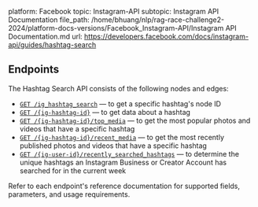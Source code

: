 platform: Facebook
topic: Instagram-API
subtopic: Instagram API Documentation
file_path: /home/bhuang/nlp/rag-race-challenge2-2024/platform-docs-versions/Facebook_Instagram-API/Instagram API Documentation.md
url: https://developers.facebook.com/docs/instagram-api/guides/hashtag-search


## Endpoints

The Hashtag Search API consists of the following nodes and edges:

* [`GET /ig_hashtag_search`](https://developers.facebook.com/docs/instagram-api/reference/ig-hashtag-search#reading) — to get a specific hashtag's node ID
* [`GET /{ig-hashtag-id}`](https://developers.facebook.com/docs/instagram-api/reference/ig-hashtag#reading) — to get data about a hashtag
* [`GET /{ig-hashtag-id}/top_media`](https://developers.facebook.com/docs/instagram-api/reference/ig-hashtag/top-media#reading) — to get the most popular photos and videos that have a specific hashtag
* [`GET /{ig-hashtag-id}/recent_media`](https://developers.facebook.com/docs/instagram-api/reference/ig-hashtag/recent-media#reading) — to get the most recently published photos and videos that have a specific hashtag
* [`GET /{ig-user-id}/recently_searched_hashtags`](https://developers.facebook.com/docs/instagram-api/reference/ig-user/recently_searched_hashtags) — to determine the unique hashtags an Instagram Business or Creator Account has searched for in the current week

Refer to each endpoint's reference documentation for supported fields, parameters, and usage requirements.

[](#)